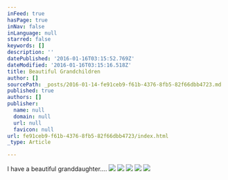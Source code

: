 ```yaml
---
inFeed: true
hasPage: true
inNav: false
inLanguage: null
starred: false
keywords: []
description: ''
datePublished: '2016-01-16T03:15:52.769Z'
dateModified: '2016-01-16T03:15:16.518Z'
title: Beautiful Grandchildren
author: []
sourcePath: _posts/2016-01-14-fe91ceb9-f61b-4376-8fb5-82f66dbb4723.md
published: true
authors: []
publisher:
  name: null
  domain: null
  url: null
  favicon: null
url: fe91ceb9-f61b-4376-8fb5-82f66dbb4723/index.html
_type: Article

---
```

I have a beautiful granddaughter....
![](https://the-grid-user-content.s3-us-west-2.amazonaws.com/28aa3db8-7897-442f-80c9-0e2b421a496f.jpg)
![](https://the-grid-user-content.s3-us-west-2.amazonaws.com/dbc02354-4251-4056-ba6c-36423421a59b.jpg)
![](https://the-grid-user-content.s3-us-west-2.amazonaws.com/2b43c561-fea9-4500-93d3-98b0e27c5ec7.jpg)
![](https://the-grid-user-content.s3-us-west-2.amazonaws.com/abb7720b-90a7-4a6f-8b21-b7fdc37bc863.jpg)
![](https://the-grid-user-content.s3-us-west-2.amazonaws.com/638a8836-8d4d-469d-a657-dbda6243eb84.jpg)